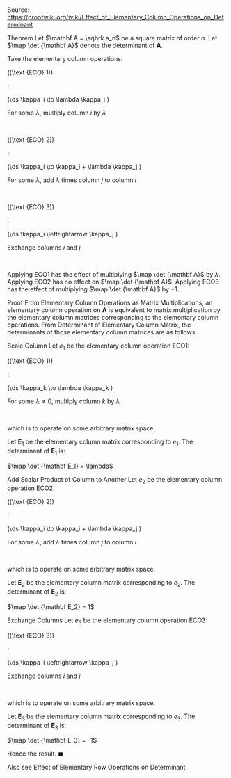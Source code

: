 # 

Source: https://proofwiki.org/wiki/Effect_of_Elementary_Column_Operations_on_Determinant



Theorem
Let $\mathbf A = \sqbrk a_n$ be a square matrix of order $n$.
Let $\map \det {\mathbf A}$ denote the determinant of $\mathbf A$.

Take the elementary column operations:




\((\text {ECO} 1)\)  

$:$  







\(\ds \kappa_i \to \lambda \kappa_i \)   





For some $\lambda$, multiply column $i$ by $\lambda$   

  


\((\text {ECO} 2)\)  

$:$  







\(\ds \kappa_i \to \kappa_i + \lambda \kappa_j \)   





For some $\lambda$, add $\lambda$ times column $j$ to column $i$   

  


\((\text {ECO} 3)\)  

$:$  







\(\ds \kappa_i \leftrightarrow \kappa_j \)   





Exchange columns $i$ and $j$   

  


Applying $\text {ECO} 1$ has the effect of multiplying $\map \det {\mathbf A}$ by $\lambda$.
Applying $\text {ECO} 2$ has no effect on $\map \det {\mathbf A}$.
Applying $\text {ECO} 3$ has the effect of multiplying $\map \det {\mathbf A}$ by $-1$.


Proof
From Elementary Column Operations as Matrix Multiplications, an elementary column operation on $\mathbf A$ is equivalent to matrix multiplication by the elementary column matrices corresponding to the elementary column operations.
From Determinant of Elementary Column Matrix, the determinants of those elementary column matrices are as follows:


Scale Column
Let $e_1$ be the elementary column operation $\text {ECO} 1$:




\((\text {ECO} 1)\)  

$:$  







\(\ds \kappa_k \to \lambda \kappa_k \)   





For some $\lambda \ne 0$, multiply column $k$ by $\lambda$   

  

which is to operate on some arbitrary matrix space.

Let $\mathbf E_1$ be the elementary column matrix corresponding to $e_1$.
The determinant of $\mathbf E_1$ is:

$\map \det {\mathbf E_1} = \lambda$


Add Scalar Product of Column to Another
Let $e_2$ be the elementary column operation $\text {ECO} 2$:




\((\text {ECO} 2)\)  

$:$  







\(\ds \kappa_i \to \kappa_i + \lambda \kappa_j \)   





For some $\lambda$, add $\lambda$ times column $j$ to column $i$   

  

which is to operate on some arbitrary matrix space.

Let $\mathbf E_2$ be the elementary column matrix corresponding to $e_2$.
The determinant of $\mathbf E_2$ is:

$\map \det {\mathbf E_2} = 1$


Exchange Columns
Let $e_3$ be the elementary column operation $\text {ECO} 3$:




\((\text {ECO} 3)\)  

$:$  







\(\ds \kappa_i \leftrightarrow \kappa_j \)   





Exchange columns $i$ and $j$   

  

which is to operate on some arbitrary matrix space.

Let $\mathbf E_3$ be the elementary column matrix corresponding to $e_3$.
The determinant of $\mathbf E_3$ is:

$\map \det {\mathbf E_3} = -1$

Hence the result.
$\blacksquare$


Also see
Effect of Elementary Row Operations on Determinant




